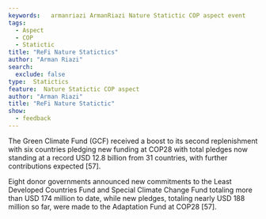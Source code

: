 ```yaml
---
keywords:   armanriazi ArmanRiazi Nature Statictic COP aspect event
tags:
  - Aspect
  - COP
  - Statictic
title: "ReFi Nature Statictics"
author: "Arman Riazi"
search:
  exclude: false
type:  Statictics
feature:  Nature Statictic COP aspect
author: "Arman Riazi"
title: "ReFi Nature Statictic"
show:
  - feedback
---
```


The Green Climate Fund (GCF) received a boost to its second replenishment with six countries pledging new funding at COP28 with total pledges now standing at a record USD 12.8 billion from 31 countries, with further contributions expected [57].

Eight donor governments announced new commitments to the Least Developed Countries Fund and Special Climate Change Fund totaling more than USD 174 million to date, while new pledges, totaling nearly USD 188 million so far, were made to the Adaptation Fund at COP28 [57].
